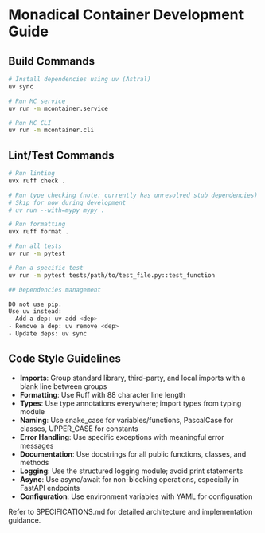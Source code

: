 # Monadical Container Development Guide

## Build Commands
```bash
# Install dependencies using uv (Astral)
uv sync

# Run MC service
uv run -m mcontainer.service

# Run MC CLI
uv run -m mcontainer.cli
```

## Lint/Test Commands
```bash
# Run linting
uvx ruff check .

# Run type checking (note: currently has unresolved stub dependencies)
# Skip for now during development
# uv run --with=mypy mypy .

# Run formatting
uvx ruff format .

# Run all tests
uv run -m pytest

# Run a specific test
uv run -m pytest tests/path/to/test_file.py::test_function

## Dependencies management

DO not use pip.
Use uv instead:
- Add a dep: uv add <dep>
- Remove a dep: uv remove <dep>
- Update deps: uv sync
```

## Code Style Guidelines
- **Imports**: Group standard library, third-party, and local imports with a blank line between groups
- **Formatting**: Use Ruff with 88 character line length
- **Types**: Use type annotations everywhere; import types from typing module
- **Naming**: Use snake_case for variables/functions, PascalCase for classes, UPPER_CASE for constants
- **Error Handling**: Use specific exceptions with meaningful error messages
- **Documentation**: Use docstrings for all public functions, classes, and methods
- **Logging**: Use the structured logging module; avoid print statements
- **Async**: Use async/await for non-blocking operations, especially in FastAPI endpoints
- **Configuration**: Use environment variables with YAML for configuration

Refer to SPECIFICATIONS.md for detailed architecture and implementation guidance.
